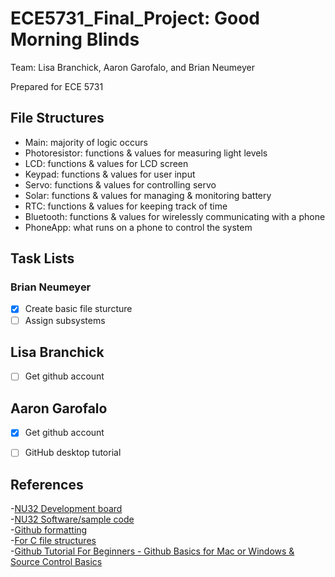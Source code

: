 # ECE5731_Final_Project: Good Morning Blinds

Team: Lisa Branchick, Aaron Garofalo, and Brian Neumeyer

Prepared for ECE 5731

## File Structures
- Main: majority of logic occurs  
- Photoresistor: functions & values for measuring light levels  
- LCD: functions & values for LCD screen  
- Keypad: functions & values for user input  
- Servo: functions & values for controlling servo  
- Solar: functions & values for managing & monitoring battery  
- RTC: functions & values for keeping track of time  
- Bluetooth: functions & values for wirelessly communicating with a phone  
- PhoneApp: what runs on a phone to control the system  

## Task Lists

### Brian Neumeyer
- [x] Create basic file sturcture
- [ ] Assign subsystems

## Lisa Branchick
- [ ] Get github account

## Aaron Garofalo
- [x] Get github account
- [ ] GitHub desktop tutorial  


## References
-[NU32 Development board](http://hades.mech.northwestern.edu/index.php/NU32)  
-[NU32 Software/sample code](http://hades.mech.northwestern.edu/index.php/NU32_Software)  
-[Github formatting](https://docs.github.com/en/free-pro-team@latest/github/writing-on-github/basic-writing-and-formatting-syntax)  
-[For C file structures](https://opensource.com/article/19/7/structure-multi-file-c-part-1)  
-[Github Tutorial For Beginners - Github Basics for Mac or Windows & Source Control Basics](https://www.youtube.com/watch?v=0fKg7e37bQE)  